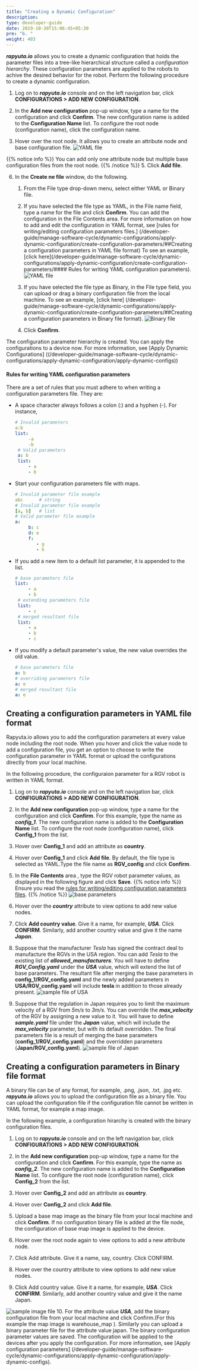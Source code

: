 ```yaml
---
title: "Creating a Dynamic Configuration"
description:
type: developer-guide
date: 2019-10-30T15:06:45+05:30
pre: "b. "
weight: 403
---
```



***rapyuta.io*** allows you to create a dynamic configuration that holds the parameter files into a tree-like hierarchical structure called a *configuration hierarchy*. These configuration parameters are applied to the robots to achive the desired behavior for the robot. Perform the following procedure to create a dynamic configuration.


1. Log on to ***rapyuta.io*** console and on the left navigation bar, click **CONFIGURATIONS > ADD NEW CONFIGURATION**.

3. In the **Add new configuration** pop-up window, type a name for the configuration and click **Confirm**.
The new configuration name is added to the **Configuration Name** list. To configure the root node (configuration name), click the configuration name.
4. Hover over the root node. It allows you to create an attribute node and base configuration file.
![YAML file](/images/core-concepts/configurations/root-node-actions.png?classes=border,shadow&width=20pc)

 {{% notice info %}}
You can add only one attribute node but multiple base configuration files from the root node.
   {{% /notice %}}
5. Click **Add file**. 
   
6. In the **Create ne file** window, do the following.
    1. From the File type drop-down menu, select either YAML or Binary file.
    2. If you have selected the file type as YAML, in the File name field, type a name for the file and click **Confirm**. You can add the configuration in the File Contents area. For more information on how to add and edit the configuration in YAML format, see [rules for writing/editing configuration parameters files.] (/developer-guide/manage-software-cycle/dynamic-configurations/apply-dynamic-configuration/create-configuration-parameters/##Creating a configuration parameters in YAML file format) To see an example, [click here](/developer-guide/manage-software-cycle/dynamic-configurations/apply-dynamic-configuration/create-configuration-parameters/#### Rules for writing YAML configuration parameters). 
![YAML file](/images/core-concepts/configurations/yaml-file.png?classes=border,shadow&width=30pc)

    3. If you have selected the file type as Binary, in the File type field, you can upload or drag a binary configuration file from the local machine. To see an example, [click here] (/developer-guide/manage-software-cycle/dynamic-configurations/apply-dynamic-configuration/create-configuration-parameters/##Creating a configuration parameters in Binary file format).
![Binary file](/images/core-concepts/configurations/binary-file.png?classes=border,shadow&width=30pc)

    4. Click **Confirm**.

The configuration parameter hierarchy is created. You can apply the configurations to a device now. For more information, see [Apply Dynamic Configurations] ((/developer-guide/manage-software-cycle/dynamic-configurations/apply-dynamic-configuration/apply-dynamic-configs))




#### Rules for writing YAML configuration parameters
There are a set of rules that you must adhere to when writing a configuration
parameters file. They are:

- A space character always follows a colon (:) and a hyphen (-). For instance,
   ```yaml
   # Invalid parameters
   a:b
   list:
        -a
        -b
    # Valid parameters
    a: b
    list:
        - a
        - b
   ```
-  Start your configuration parameters file with maps.
   ```yaml
   # Invalid parameter file example
   abc      # string
   # Invalid parameter file example
   [a, b]   # list
   # Valid parameter file example
   a:
        b: c
        d: e
        f:
           - g
           - h
   ```
-  If you add a new item to a default list parameter, it is appended to the list.
   ```yaml
   # base parameters file
   list:
        - a
        - b
    # extending parameters file
    list:
        - c
    # merged resultant file
    list:
        - a
        - b
        - c
   ```
-  If you modify a default parameter's value, the new value overrides the old value.
   ```yaml
   # base parameters file
   a: b
   # overriding parameters file
   a: e
   # merged resultant file
   a: e
   ```

## Creating a configuration parameters in YAML file format ##

Rapyuta.io allows you to add the configuration parameters at every value node including the root node. When you hover and click the value node to add a configuration file, you get an option to choose to write the configuration parameter in YAML format or upload the configurations directly from your local machine.

In the following procedure, the configuraion parameter for a RGV robot is written in YAML format.

1. Log on to ***rapyuta.io*** console and on the left navigation bar, click **CONFIGURATIONS > ADD NEW CONFIGURATION**.

3. In the **Add new configuration** pop-up window, type a name for the configuration and click **Confirm**. For this example, type the name as ***config_1***.
The new configuration name is added to the **Configuration Name** list. To configure the root node (configuration name), click **Config_1** from the list.
4. Hover over **Config_1** and add an attribute as **country**.
 
5. Hover over **Config_1** and click **Add file**. By default, the file type is selected as YAML.Type the file name as  **RGV_config** and click **Confirm**.  
   
6. In the **File Contents** area , type the RGV robot parameter values, as displayed in the following figure and click **Save**.
{{% notice info %}}
Ensure you read the
[rules for writing/editing configuration parameters files](/developer-guide/manage-software-cycle/dynamic-configurations/apply-dynamic-configs/#rules-for-writing-configuration-parameters).
{{% /notice %}}
    ![base parameters](/images/core-concepts/configurations/parameter-defaults.png?classes=border,shadow&width=40pc)

7. Hover over the ***country*** attribute to view options to add new
    value nodes.
4.  Click **Add country value**. Give it a name, for example, ***USA***.
    Click **CONFIRM**. Similarly, add another country value and give it the name ***Japan***.

5.  Suppose that the manufacturer *Tesla* has signed the contract deal
    to manufacture the RGVs in the USA region. You can add *Tesla* to
    the existing list of ***allowed_manufacturers***. You will have to
    define ***RGV_Config.yaml*** under the ***USA*** value, which will extend the
    list of base parameters. The resultant file after merging the
    base parameters in **config_1/RGV_config.yaml** and the newly added parameters in
    **USA/RGV_config.yaml** will include **tesla** in addition to those already present.
    ![sample file of USA](/images/core-concepts/configurations/USA-sample.png?classes=border,shadow&width=65pc)
6.  Suppose that the regulation in Japan requires you to limit the
    maximum velocity of a RGV from *5m/s* to *3m/s*. You can override
    the ***max_velocity*** of the RGV by assigning a new value to it. You
    will have to define ***sample.yaml*** file under the ***Japan*** value,
    which will include the ***max_velocity*** parameter, but with its default
    overridden. The final parameters file is a result of merging the base parameters (**config_1/RGV_config.yaml**) and the overridden parameters (**Japan/RGV_config.yaml**).
    ![sample file of Japan](/images/getting-started/apply-config-paramas/japan-sample.png?classes=border,shadow&width=65pc)

## Creating a configuration parameters in Binary file format ##

A binary file can be of any format, for example, .png, .json, .txt, .jpg etc. ***rapyuta.io*** allows you to upload the configuration file as a binary file. You can upload the configuration file if the configuration file cannot be written in YAML format, for example a map image.

In the following example, a configuration hirarchy is created with the binary configuration files.

1. Log on to ***rapyuta.io*** console and on the left navigation bar, click **CONFIGURATIONS > ADD NEW CONFIGURATION**.

2. In the **Add new configuration** pop-up window, type a name for the configuration and click **Confirm**. For this example, type the name as ***config_2***.
The new configuration name is added to the **Configuration Name** list. To configure the root node (configuration name), click **Config_2** from the list.
3. Hover over **Config_2** and add an attribute as **country**.
4. Hover over **Config_2** and click **Add file**. 
5. Upload a base map image as the binary file from your local machine and click **Confirm**. If no configuration binary file is added at the file node, the configuration of base map image is applied to the device.
6. Hover over the root node again to view options to add a new attribute node.
7. Click Add attribute. Give it a name, say, country. Click CONFIRM.
8. Hover over the country attribute to view options to add new value nodes.
9. Click Add country value. Give it a name, for example, ***USA***. Click **CONFIRM**. Similarly, add another country value and give it the name Japan. 

![sample image file](/images/getting-started/apply-config-paramas/binary-file.png?classes=border,shadow&width=25pc)
10. For the attribute value ***USA***, add the binary configuration file from your local machine and click Confirm.(For this example the map image is warehouse_map ). Similarly you can upload a binary parameter file for the attribute value japan.
The binary configuration parameter values are saved. The configuration will be applied to the devices after you apply the configuration. For more information, see [Apply configuration parameters] (/developer-guide/manage-software-cycle/dynamic-configurations/apply-dynamic-configuration/apply-dynamic-configs).


